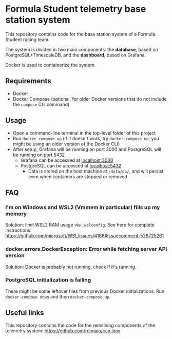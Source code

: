# Formula Student telemetry base station system
This repository contains code for the base station system of a Formula Student racing team.

The system is divided in two main components: the **database**, based on PostgreSQL+TimescaleDB, and the **dashboard**, based on Grafana.

Docker is used to containerize the system.

## Requirements
- Docker
- Docker Compose (optional, for older Docker versions that do not include the `compose` CLI command)

## Usage
- Open a command-line terminal in the top-level folder of this project
- Run `docker compose up` (if it doesn't work, try `docker-compose up`; you might be using an older version of the Docker CLI)
- After setup, Grafana will be running on port 3000 and PostgreSQL will be running on port 5432
    - Grafana can be accessed at [localhost:3000](http://localhost:3000/d/2UjSB19Gz/main-dashboard?orgId=1&from=now-15m&to=now&refresh=5s)
    - PostgreSQL can be accessed at [localhost:5432](localhost:5432)
        - Data is stored on the host machine at `/data/db/`, and will persist even when containers are stopped or removed 

## FAQ
### I'm on Windows and WSL2 (Vmmem in particular) fills up my memory
Solution: limit WSL2 RAM usage via `.wslconfig`. See here for complete instructions: https://github.com/microsoft/WSL/issues/4166#issuecomment-526725261

### docker.errors.DockerException: Error while fetching server API version
Solution: Docker is probably not running, check if it's running.

### PostgreSQL initialization is failing
There might be some leftover files from previous Docker initializations. Run `docker-compose down` and then `docker-compose up`.

## Useful links
This repository contains the code for the remaining components of the telemetry system: https://github.com/rdimaio/can-box